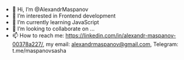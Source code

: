 - 👋 Hi, I’m @AlexandrMaspanov
- 👀 I’m interested in Frontend development
- 🌱 I’m currently learning JavaScript
- 💞️ I’m looking to collaborate on ...
- 📫 How to reach me: https://linkedin.com/in/alexandr-maspanov-00378a227/, my email: alexandrmaspanov@gmail.com, Telegram: t.me/maspanovsasha

<!---
AlexandrMaspanov/AlexandrMaspanov is a ✨ special ✨ repository because its `README.md` (this file) appears on your GitHub profile.
You can click the Preview link to take a look at your changes.
--->
